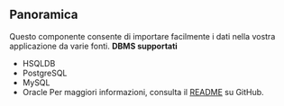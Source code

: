 ## Panoramica
Questo componente consente di importare facilmente i dati nella vostra applicazione da varie fonti.
**DBMS supportati**
* HSQLDB
* PostgreSQL
* MySQL
* Oracle
Per maggiori informazioni, consulta il [README](https://github.com/mariodavid/cuba-component-data-import#cuba-platform-component---data-import) su GitHub.
